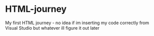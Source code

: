 # HTML-journey
My first HTML journey - no idea if im inserting my code correctly from Visual Studio but whatever ill figure it out later
